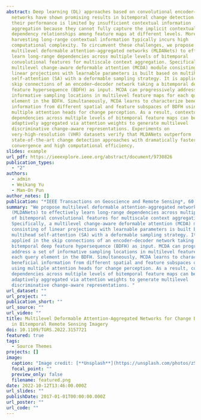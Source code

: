 ```yaml
---
abstract: Deep learning (DL) approaches based on convolutional encoder–decoder
  networks have shown promising results in bitemporal change detection. However,
  their performance is limited by insufficient contextual information
  aggregation because they cannot fully capture the implicit contextual
  dependency relationships among feature maps at different levels. Moreover,
  harvesting long-range contextual information typically incurs high
  computational complexity. To circumvent these challenges, we propose
  multilevel deformable attention-aggregated networks (MLDANets) to effectively
  learn long-range dependencies across multiple levels of bitemporal
  convolutional features for multiscale context aggregation. Specifically, a
  multilevel change-aware deformable attention (MCDA) module consisting of
  linear projections with learnable parameters is built based on multihead
  self-attention (SA) with a deformable sampling strategy. It is applied in the
  skip connections of an encoder–decoder network taking a bitemporal deep
  feature hypersequence (BDFH) as input. MCDA can progressively address a set of
  informative sampling locations in multilevel feature maps for each query
  element in the BDFH. Simultaneously, MCDA learns to characterize beneficial
  information from different spatial and feature subspaces of BDFH using
  multiple attention heads for change perception. As a result, contextual
  dependencies across multiple levels of bitemporal feature maps can be
  adaptively aggregated via attention weights to generate multilevel
  discriminative change-aware representations. Experiments on
  very-high-resolution (VHR) datasets verify that MLDANets outperform
  state-of-the-art change detection approaches with dramatically faster training
  convergence and high computational efficiency.
slides: example
url_pdf: https://ieeexplore.ieee.org/abstract/document/9730826
publication_types:
  - "2"
authors:
  - admin
  - Weikang Yu
  - Man-On Pun
author_notes: []
publication: "*IEEE Transactions on Geoscience and Remote Sensing*, 60:1-18"
summary: "We propose multilevel deformable attention-aggregated networks
  (MLDANets) to effectively learn long-range dependencies across multiple levels
  of bitemporal convolutional features for multiscale context aggregation.
  Specifically, a multilevel change-aware deformable attention (MCDA) module
  consisting of linear projections with learnable parameters is built based on
  multihead self-attention (SA) with a deformable sampling strategy. It is
  applied in the skip connections of an encoder–decoder network taking a
  bitemporal deep feature hypersequence (BDFH) as input. MCDA can progressively
  address a set of informative sampling locations in multilevel feature maps for
  each query element in the BDFH. Simultaneously, MCDA learns to characterize
  beneficial information from different spatial and feature subspaces of BDFH
  using multiple attention heads for change perception. As a result, contextual
  dependencies across multiple levels of bitemporal feature maps can be
  adaptively aggregated via attention weights to generate multilevel
  discriminative change-aware representations. "
url_dataset: ""
url_project: ""
publication_short: ""
url_source: ""
url_video: ""
title: Multilevel Deformable Attention-Aggregated Networks for Change Detection
  in Bitemporal Remote Sensing Imagery
doi: 10.1109/TGRS.2022.3157721
featured: true
tags:
  - Source Themes
projects: []
image:
  caption: "Image credit: [**Unsplash**](https://unsplash.com/photos/zS4lUqLEiNA)"
  focal_point: ""
  preview_only: false
  filename: featured.png
date: 2022-10-12T13:46:00.000Z
url_slides: ""
publishDate: 2017-01-01T00:00:00.000Z
url_poster: ""
url_code: ""
---
```


